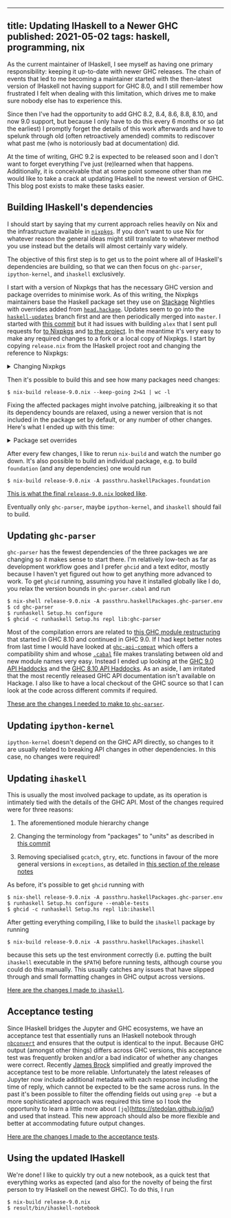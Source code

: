--------------------------------------------------------------------------------
title: Updating IHaskell to a Newer GHC
published: 2021-05-02
tags: haskell, programming, nix
--------------------------------------------------------------------------------

As the current maintainer of IHaskell, I see myself as having one primary
responsibility: keeping it up-to-date with newer GHC releases. The chain of
events that led to me becoming a maintainer started with the then-latest
version of IHaskell not having support for GHC 8.0, and I still remember how
frustrated I felt when dealing with this limitation, which drives me to make
sure nobody else has to experience this.

Since then I've had the opportunity to add GHC 8.2, 8.4, 8.6, 8.8, 8.10, and
now 9.0 support, but because I only have to do this every 6 months or so (at
the earliest) I promptly forget the details of this work afterwards and have to
spelunk through old (often retroactively amended) commits to rediscover what
past me (who is notoriously bad at documentation) did.

At the time of writing, GHC 9.2 is expected to be released soon and I don't
want to forget everything I've just (re)learned when that happens.
Additionally, it is conceivable that at some point someone other than me would
like to take a crack at updating IHaskell to the newest version of GHC. This
blog post exists to make these tasks easier.

## Building IHaskell's dependencies

I should start by saying that my current approach relies heavily on Nix and the
infrastructure available in [`nixpkgs`](https://github.com/NixOS/nixpkgs). If
you don't want to use Nix for whatever reason the general ideas might still
translate to whatever method you use instead but the details will almost
certainly vary widely.

The objective of this first step is to get us to the point where all of
IHaskell's dependencies are building, so that we can then focus on
`ghc-parser`, `ipython-kernel`, and `ihaskell` exclusively.

I start with a version of Nixpkgs that has the necessary GHC version and
package overrides to minimise work. As of this writing, the Nixpkgs maintainers
base the Haskell package set they use on [Stackage](https://www.stackage.org/)
Nightlies with overrides added from
[`head.hackage`](https://gitlab.haskell.org/ghc/head.hackage). Updates seem to
go into the
[`haskell-updates`](https://github.com/NixOS/nixpkgs/tree/haskell-updates)
branch first and are then periodically merged into `master`. I started with
[this
commit](https://github.com/NixOS/nixpkgs/commit/64c6086db4a6c19bb9960baf165c867c1774ab3d)
but it had issues with building `alex` that I sent pull requests for [to
Nixpkgs](https://github.com/NixOS/nixpkgs/pull/120535) and [to the
project](https://github.com/simonmar/alex/pull/185). In the meantime it's very
easy to make any required changes to a fork or a local copy of Nixpkgs. I start
by copying `release.nix` from the IHaskell project root and changing the
reference to Nixpkgs:

<details>
<summary style="cursor: pointer">Changing Nixpkgs</summary>

```nix
let
  nixpkgs-src = builtins.fetchTarball {
    url = "https://github.com/NixOS/nixpkgs/tarball/8795d39ce70f04e3fd609422d522e5b2594f3a70";
    sha256 = "01w7q0nqydippj0ygbg77byb770snhc5rnqzc6isws58642l8z4s";
  };
in
{ compiler ? "ghc901"
, jupyterlabAppDir ? null
, nixpkgs ? import nixpkgs-src {}
, packages ? (_: [])
, pythonPackages ? (_: [])
, rtsopts ? "-M3g -N2"
, systemPackages ? (_: [])
}:
```

</details>

Then it's possible to build this and see how many packages need changes:

```shell
$ nix-build release-9.0.nix --keep-going 2>&1 | wc -l
```

Fixing the affected packages might involve patching, jailbreaking it so that
its dependency bounds are relaxed, using a newer version that is not included
in the package set by default, or any number of other changes. Here's what I ended up with this time:

<details>
<summary style="cursor: pointer">Package set overrides</summary>

```nix
      cryptohash-md5    = nixpkgs.haskell.lib.doJailbreak super.cryptohash-md5;
      cryptohash-sha1   = nixpkgs.haskell.lib.doJailbreak super.cryptohash-sha1;
      basement          = super.basement_0_0_12;
      foundation        = super.foundation_0_0_26_1;
      memory            = nixpkgs.haskell.lib.appendPatch super.memory (nixpkgs.fetchpatch {
        url = "https://gitlab.haskell.org/ghc/head.hackage/-/raw/c89c1e27af8f180b3be476e102147557f922b224/patches/memory-0.15.0.patch";
        sha256 = "0mkjbrzi05h1xds8rf5wfky176hrl03q0d7ipklp9x4ls3yyqj5x";
      });
      cryptonite        = nixpkgs.haskell.lib.appendPatch super.cryptonite (nixpkgs.fetchpatch {
        url = "https://gitlab.haskell.org/ghc/head.hackage/-/raw/6a65307bbdc73c5eb4165a67ee97c7b9faa818e1/patches/cryptonite-0.28.patch";
        sha256 = "1wq9hw16qj2yqy7lyqbi7106lhk199hvnkj5xr7h0ip854gjsr5j";
      });
      profunctors       = self.callCabal2nix "profunctors" profunctors-src {}; # `profunctors-src` is defined above
      mono-traversable  = nixpkgs.haskell.lib.dontCheck super.mono-traversable;
```

</details>

After every few changes, I like to rerun `nix-build` and watch the number go
down. It's also possible to build an individual package, e.g. to build
`foundation` (and any dependencies) one would run

```shell
$ nix-build release-9.0.nix -A passthru.haskellPackages.foundation
```

[This is what the final `release-9.0.nix` looked
like](https://github.com/gibiansky/IHaskell/pull/1215/commits/12f50f34d9cf6dceb3ca5adc9fa450cee6e7dcee).

Eventually only `ghc-parser`, maybe `ipython-kernel`, and `ihaskell` should fail to
build.

## Updating `ghc-parser`

`ghc-parser` has the fewest dependencies of the three packages we are changing
so it makes sense to start there. I'm relatively low-tech as far as development
workflow goes and I prefer `ghcid` and a text editor, mostly because I haven't
yet figured out how to get anything more advanced to work. To get `ghcid`
running, assuming you have it installed globally like I do, you relax the
version bounds in `ghc-parser.cabal` and run

```shell
$ nix-shell release-9.0.nix -A passthru.haskellPackages.ghc-parser.env
$ cd ghc-parser
$ runhaskell Setup.hs configure
$ ghcid -c runhaskell Setup.hs repl lib:ghc-parser
```

Most of the compilation errors are related to [this GHC module
restructuring](https://gitlab.haskell.org/ghc/ghc/-/issues/13009) that started
in GHC 8.10 and continued in GHC 9.0. If I had kept better notes from last time
I would have looked at
[`ghc-api-compat`](https://github.com/hsyl20/ghc-api-compat/) which offers
a compatibility shim and whose
[`.cabal`](https://github.com/hsyl20/ghc-api-compat/blob/master/ghc-api-compat.cabal)
file makes translating between old and new module names very easy. Instead
I ended up looking at the [GHC 9.0 API
Haddocks](https://downloads.haskell.org/ghc/9.0.1/docs/html/libraries/ghc-9.0.1/index.html)
and the [GHC 8.10 API
Haddocks](https://hackage.haskell.org/package/ghc-8.10.2). As an aside, I am
irritated that the most recently released GHC API documentation isn't available
on Hackage. I also like to have a local checkout of the GHC source so that
I can look at the code across different commits if required.

[These are the changes I needed to make to
`ghc-parser`](https://github.com/gibiansky/IHaskell/pull/1215/commits/063e6bb0459b7ff8d9a2e92090332bf7a1e92a63).

## Updating `ipython-kernel`

`ipython-kernel` doesn't depend on the GHC API directly, so changes to it are
usually related to breaking API changes in other dependencies. In this case, no
changes were required!

## Updating `ihaskell`

This is usually the most involved package to update, as its operation is
intimately tied with the details of the GHC API. Most of the changes required
were for three reasons:

1. The aforementioned module hierarchy change

2. Changing the terminology from
"packages" to "units" as described in [this
commit](https://gitlab.haskell.org/ghc/ghc/-/commit/10a2ba90aa6a788677104cc43318c66f46e2e2b0)

3. Removing specialised `gcatch`, `gtry`, etc. functions in favour of the more
general versions in `exceptions`, as detailed in [this section of the release
notes](https://downloads.haskell.org/ghc/9.0.1/docs/html/users_guide/9.0.1-notes.html#ghc-library)

As before, it's possible to get `ghcid` running with

```shell
$ nix-shell release-9.0.nix -A passthru.haskellPackages.ghc-parser.env
$ runhaskell Setup.hs configure --enable-tests
$ ghcid -c runhaskell Setup.hs repl lib:ihaskell
```

After getting everything compiling, I like to build the `ihaskell` package by
running

```shell
$ nix-build release-9.0.nix -A passthru.haskellPackages.ihaskell
```

because this sets up the test environment correctly (i.e. putting the built
`ihaskell` executable in the `$PATH`) before running tests, although course you
could do this manually. This usually catches any issues that have slipped
through and small formatting changes in GHC output across versions.

[Here are the changes I made to
`ihaskell`](https://github.com/gibiansky/IHaskell/pull/1215/commits/1796c35119ced7a564e75fe07067797fb182149d).

## Acceptance testing

Since IHaskell bridges the Jupyter and GHC ecosystems, we have an acceptance
test that essentially runs an IHaskell notebook through
[`nbconvert`](https://nbconvert.readthedocs.io/en/latest/) and ensures that the
output is identical to the input. Because GHC output (amongst other things)
differs across GHC versions, this acceptance test was frequently broken and/or
a bad indicator of whether any changes were correct. Recently [James
Brock](https://github.com/jamesdbrock) simplified and greatly improved the
acceptance test to be more reliable. Unfortunately the latest releases of
Jupyter now include additional metadata with each response including the time
of reply, which cannot be expected to be the same across runs. In the past it's
been possible to filter the offending fields out using `grep -e` but a more
sophisticated approach was required this time so I took the opportunity to
learn a little more about `[jq`](https://stedolan.github.io/jq/) and used that
instead. This new approach should also be more flexible and better at
accommodating future output changes.

[Here are the changes I made to the acceptance
tests](https://github.com/gibiansky/IHaskell/pull/1215/commits/4b62c964fb8937353d39a8798dc13d06260c9257).

## Using the updated IHaskell

We're done! I like to quickly try out a new notebook, as a quick test that
everything works as expected (and also for the novelty of being the first
person to try IHaskell on the newest GHC). To do this, I run

```shell
$ nix-build release-9.0.nix
$ result/bin/ihaskell-notebook
```
